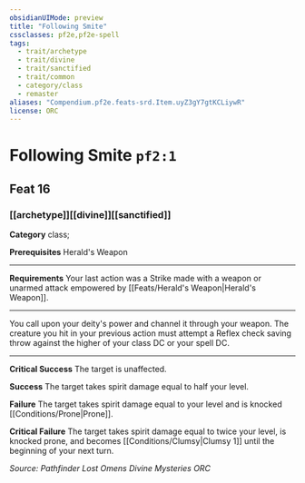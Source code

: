 ```yaml
---
obsidianUIMode: preview
title: "Following Smite"
cssclasses: pf2e,pf2e-spell
tags:
  - trait/archetype
  - trait/divine
  - trait/sanctified
  - trait/common
  - category/class
  - remaster
aliases: "Compendium.pf2e.feats-srd.Item.uyZ3gY7gtKCLiywR"
license: ORC
---
```

# Following Smite `pf2:1`
## Feat 16
### [[archetype]][[divine]][[sanctified]]

**Category** class; 



**Prerequisites** Herald's Weapon
* * *
**Requirements** Your last action was a Strike made with a weapon or unarmed attack empowered by [[Feats/Herald's Weapon|Herald's Weapon]].

* * *

You call upon your deity's power and channel it through your weapon. The creature you hit in your previous action must attempt a Reflex check saving throw against the higher of your class DC or your spell DC.

* * *

**Critical Success** The target is unaffected.

**Success** The target takes spirit damage equal to half your level.

**Failure** The target takes spirit damage equal to your level and is knocked [[Conditions/Prone|Prone]].

**Critical Failure** The target takes spirit damage equal to twice your level, is knocked prone, and becomes [[Conditions/Clumsy|Clumsy 1]] until the beginning of your next turn.

*Source: Pathfinder Lost Omens Divine Mysteries*
*ORC*